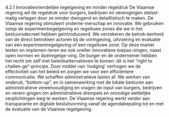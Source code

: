 4.2.1 Innovatievriendelijke regelgeving en minder regeldruk De Vlaamse regering wil de regeldruk voor burgers, bedrijven en verenigingen stelsel-matig verlagen door ze minder dwingend en detaillistisch te maken. De Vlaamse regering stimuleert onderne-merschap en innovatie. We gebruiken volop de experimentregelgeving en regelluwe zones die we in het bestuursdecreet hebben geïntroduceerd. We verzekeren de betrok-kenheid van de direct betrokken actoren bij de vormgeving, uitvoering en evaluatie van een experimentregelgeving of een regelluwe zone. Op deze manier testen en implemen-teren we ook sneller innovatieve toepas-singen, naast open normen en doelregelge-ving. De burger en de ondernemer hebben het recht om zelf met beleidsalternatieven te komen: dit is het “right to challen-ge”-principe. Door middel van ‘nudging’ verhogen we de effectiviteit van het beleid en zorgen we voor een efficiëntere communicatie. We schaffen administratieve lasten af. We werken van onderuit, “bottom-up”, en in samenwerking met de lokale besturen aan administratieve vereenvoudiging en vragen de input van burgers, bedrijven en vereni-gingen om administratieve drempels en onnodige wettelijke verplichtingen weg te werken. De Vlaamse regering werkt verder aan transparante en digitale besluitvorming vanaf de agendabepaling tot en met de evaluatie van de Vlaamse regelgeving. 